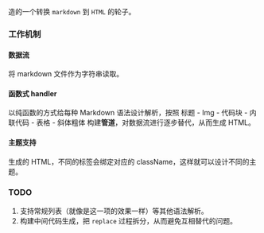 造的一个转换 `markdown` 到 `HTML` 的轮子。

### 工作机制
#### 数据流
将 markdown 文件作为字符串读取。
#### 函数式 handler
以纯函数的方式给每种 Markdown 语法设计解析，按照 标题 - Img - 代码块 - 内联代码 - 表格 - 斜体粗体 构建**管道**，对数据流进行逐步替代，从而生成 HTML。
#### 主题支持
生成的 HTML，不同的标签会绑定对应的 className，这样就可以设计不同的主题。
### TODO
1. 支持常规列表（就像是这一项的效果一样）等其他语法解析。
2. 构建中间代码生成，把 `replace` 过程拆分，从而避免互相替代的问题。
